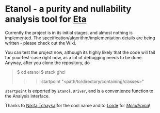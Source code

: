 # Etanol - a purity and nullability analysis tool for [Eta](https://github.com/typelead/eta)

Currently the project is in its initial stages, and almost nothing is implemented. The specification/algorithm/implementation details are being written - please check out the Wiki.

You can test the project now, although its highly likely that the code will fail for your test-case right now, as a lot of debugging needs to be done. Anyway, after you clone the repository, do

> $ cd etanol
> $ stack ghci
> <Should compile all files>
> >> startpoint "<path/to/directory/containing/classes>"

`startpoint` is exported by `Etanol.Driver`, and is a convenience function to the Analysis interface.

Thanks to [Nikita Tchayka](https://github.com/NickSeagull) for the cool name and to [Lorde](https://en.wikipedia.org/wiki/Lorde) for [_Melodrama_](https://en.wikipedia.org/wiki/Melodrama_(Lorde_album))!
